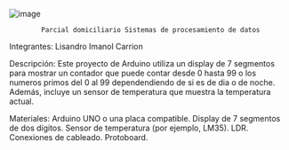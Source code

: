![image](https://github.com/Elcharry4/TP-SPD/assets/138259812/3b7dc59e-6850-48d7-b706-ec2028047b94)



            Parcial domiciliario Sistemas de procesamiento de datos
Integrantes:
Lisandro Imanol Carrion

Descripción:
Este proyecto de Arduino utiliza un display de 7 segmentos para mostrar un contador que puede contar desde 0 hasta 99 o los numeros primos del 0 al 99 dependendiendo de si es de dia o de noche. Además, incluye un sensor de temperatura que muestra la temperatura actual.

Materiales:
Arduino UNO o una placa compatible.
Display de 7 segmentos de dos dígitos.
Sensor de temperatura (por ejemplo, LM35).
LDR.
Conexiones de cableado.
Protoboard.
